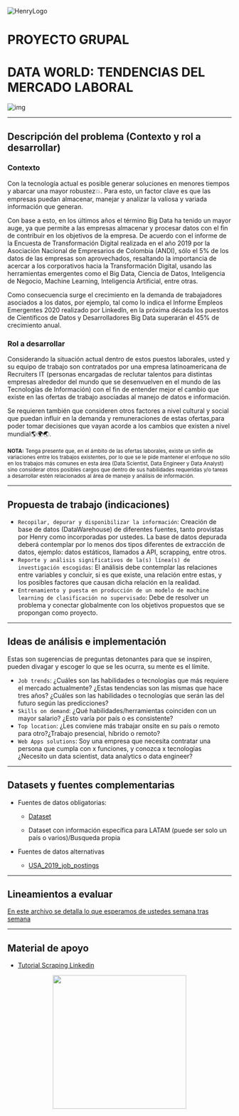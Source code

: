 ![HenryLogo](https://d31uz8lwfmyn8g.cloudfront.net/Assets/logo-henry-white-lg.png)

# PROYECTO GRUPAL

# <b>DATA WORLD: TENDENCIAS DEL MERCADO LABORAL</b>  

![img](https://www.passionateinmarketing.com/wp-content/uploads/2022/01/AI-header-1.png)  

<hr>

## <b>Descripción del problema</b> (Contexto y rol a desarrollar)  

### <b>Contexto</b>  

Con la tecnología actual es posible generar soluciones en menores tiempos y abarcar una mayor robustez💥. Para esto, un factor clave es que las empresas puedan almacenar, manejar y analizar la valiosa y variada información que generan.  

Con base a esto, en los últimos años el término Big Data ha tenido un mayor auge, ya que permite a las empresas almacenar y procesar datos con el fin de contribuir en los objetivos de la empresa.
De acuerdo con el informe de la Encuesta de Transformación Digital realizada en el año 2019 por la Asociación Nacional de Empresarios de Colombia (ANDI), sólo el 5% de los datos de las empresas son aprovechados, resaltando la importancia de acercar a los corporativos hacia la Transformación Digital, usando las herramientas emergentes como el Big Data, Ciencia de Datos, Inteligencia de Negocio, Machine Learning, Inteligencia Artificial, entre otras.  

Como consecuencia surge el crecimiento en la demanda de trabajadores asociados a los datos, por ejemplo, tal como lo indica el Informe Empleos Emergentes 2020 realizado por LinkedIn, en la próxima década los puestos de Científicos de Datos y Desarrolladores Big Data superarán el 45% de crecimiento anual.  


### <b> Rol a desarrollar </b> 
  
Considerando la situación actual dentro de estos puestos laborales, usted y su equipo de trabajo son contratados por una empresa latinoamericana de Recruiters IT (personas encargadas de reclutar talentos para distintas empresas alrededor del mundo que se desenvuelven en el mundo de las Tecnologías de Información) con el fin de entender mejor el cambio que existe en las ofertas de trabajo asociadas al manejo de datos e información.  

Se requieren también que consideren otros factores a nivel cultural y social que puedan influir en la demanda y remuneraciones de estas ofertas,para poder tomar decisiones que vayan acorde a los cambios que existen a nivel mundial🌎🌍🌏.  

<b><small>NOTA:</small></b>
<small>Tenga presente que, en el ámbito de las ofertas laborales, existe un sinfín de variaciones entre los trabajos existentes, por lo que se le pide mantener el enfoque no sólo en los trabajos más comunes en esta área (Data Scientist, Data Engineer y Data Analyst) sino considerar otros posibles cargos que dentro de sus habilidades requeridas y/o tareas a desarrollar estén relacionados al área de manejo y análisis de información.</small>  

<hr>

## <b>Propuesta de trabajo</b> (indicaciones)  

- `Recopilar, depurar y disponibilizar la información`: Creación de base de datos (DataWarehouse) de diferentes fuentes, tanto provistas por Henry como incorporadas por ustedes. La base de datos depurada deberá contemplar por lo menos dos tipos diferentes de extracción de datos, ejemplo: datos estáticos, llamados a API, scrapping, entre otros.
- `Reporte y análisis significativos de la(s) línea(s) de investigación escogidas`: El análisis debe contemplar las relaciones entre variables y concluir, si es que existe, una relación entre estas, y los posibles factores que causan dicha relación en la realidad.
- `Entrenamiento y puesta en producción de un modelo de machine learning de clasificación no supervisado`: Debe de resolver un problema y conectar globalmente con los objetivos propuestos que se propongan como proyecto.  
<hr>

## <b>Ideas de análisis e implementación</b>  

Estas son sugerencias de preguntas detonantes para que se inspiren, pueden divagar y escoger lo que se les ocurra, su mente es el límite.  

- `Job trends`: ¿Cuáles son las habilidades o tecnologías que más requiere el mercado actualmente? ¿Estas tendencias son las mismas que hace tres años? ¿Cuáles son las habilidades o tecnologías que serán las del futuro según las predicciones?
- `Skills on demand`: ¿Qué habilidades/herramientas coinciden con un mayor salario? ¿Esto varía por país o es consistente?
- `Top location`: ¿Les conviene más trabajar onsite en su país o remoto para otro?¿Trabajo presencial, híbrido o remoto?
- `Web Apps solutions`: Soy una empresa que necesita contratar una persona que cumpla con x funciones, y conozca x tecnologías ¿Necesito un data scientist, data analytics o data engineer?  
<hr>  

## <b>Datasets y fuentes complementarias</b>  
- Fuentes de datos obligatorias:
  - [Dataset](https://drive.google.com/drive/u/2/folders/1Kywtt2ZXVM8MTyo8KEnsfnS7aXK6N7yh)
   
  - Dataset con información específica para LATAM (puede ser solo un país o varios)/Busqueda propia
  
  
- Fuentes de datos alternativas
  - [USA_2019_job_postings](https://drive.google.com/file/d/1zHllEmy7M62_LUcBnYL9XNUpL_2qM8oi/view?usp=share_link)
<hr>

## <b>Lineamientos a evaluar</b> 

[En este archivo se detalla lo que esperamos de ustedes semana tras semana](https://docs.google.com/document/d/13yU2EQ6eCFdESCwuP8pINDENgTCQCFEzSmVKqX98OL8/edit?usp=share_link)
<hr>

## <b>Material de apoyo</b>  

- [Tutorial Scraping Linkedin](https://www.scraperapi.com/blog/linkedin-scraper-python/)




<p align="center">
<img src = "https://media.tenor.com/g5BRCcKAZbkAAAAC/bandwagon-bandwagon-fans.gif" height = 300>
</p>
